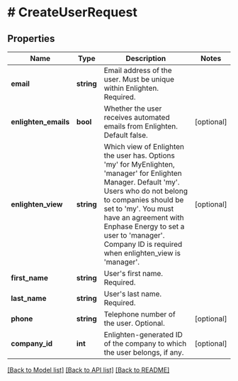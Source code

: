 # # CreateUserRequest

## Properties

Name | Type | Description | Notes
------------ | ------------- | ------------- | -------------
**email** | **string** | Email address of the user. Must be unique within Enlighten. Required. |
**enlighten_emails** | **bool** | Whether the user receives automated emails from Enlighten. Default false. | [optional]
**enlighten_view** | **string** | Which view of Enlighten the user has. Options &#39;my&#39; for MyEnlighten, &#39;manager&#39; for Enlighten Manager. Default &#39;my&#39;. Users who do not belong to companies should be set to &#39;my&#39;. You must have an agreement with Enphase Energy to set a user to &#39;manager&#39;. Company ID is required when enlighten_view is &#39;manager&#39;. | [optional]
**first_name** | **string** | User&#39;s first name. Required. |
**last_name** | **string** | User&#39;s last name. Required. |
**phone** | **string** | Telephone number of the user. Optional. | [optional]
**company_id** | **int** | Enlighten-generated ID of the company to which the user belongs, if any. | [optional]

[[Back to Model list]](../../README.md#models) [[Back to API list]](../../README.md#endpoints) [[Back to README]](../../README.md)
